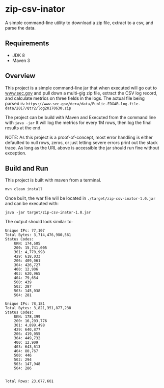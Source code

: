 # zip-csv-inator
A simple command-line utility to download a zip file, extract to a csv, and parse the data.

## Requirements
* JDK 8
* Maven 3

## Overview
This project is a simple command-line jar that when executed will go out to www.sec.gov and pull down a multi-gig zip file, extract the CSV log record, and calculate metrics on three fields in the logs.  The actual file being parsed is: `https://www.sec.gov/dera/data/Public-EDGAR-log-file-data/2017/Qtr2/log20170630.zip`

The project can be build with Maven and Executed from the command line with `java -jar`  It will log the metrics for every 1M rows, then log the final results at the end.

NOTE: As this project is a proof-of-concept, most error handling is either defaulted to null rows, zeros, or just letting severe errors print out the stack trace.  As long as the URL above is accessible the jar should run fine without exception.

## Build and Run
This project is built with maven from a terminal.
```
mvn clean install
```
Once built, the war file will be located in `./target/zip-csv-inator-1.0.jar` and can be executed with:
```
java -jar target/zip-csv-inator-1.0.jar
```

The output should look similar to:
```
Unique IPs: 77,107
Total Bytes: 3,714,476,980,561
Status Codes:
	UKN: 174,605
	200: 15,741,005
	301: 4,770,998
	429: 618,033
	206: 409,061
	304: 426,727
	400: 12,906
	403: 620,965
	404: 79,654
	500: 439
	502: 287
	503: 145,038
	504: 281

Unique IPs: 78,181
Total Bytes: 3,821,351,877,238
Status Codes:
	UKN: 178,399
	200: 16,203,776
	301: 4,899,498
	429: 640,877
	206: 419,055
	304: 449,732
	400: 12,909
	403: 643,613
	404: 80,767
	500: 446
	502: 294
	503: 147,948
	504: 286


Total Rows: 23,677,601
```